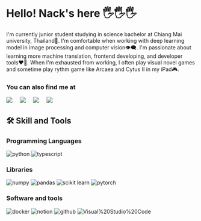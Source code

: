 # Hello! Nack's here 🖐🖐🖐
I'm currently junior student studying in science bachelor at Chiang Mai university, Thailand📖. I'm comfortable when working with deep learning model in image processing and computer vision👁‍🗨. I'm passionate about learning more machine translation, frontend developing, and developer tools❤️‍🔥. When I'm exhausted from working, I often play visual novel games and sometime play rythm game like Arcaea and Cytus II in my iPad🎮.

### You can also find me at
 <a href="mailto:nakere4@gmail.com"><img src="https://img.shields.io/badge/gmail-%23D14836.svg?&style=for-the-badge&logo=gmail&logoColor=white" /></a>&nbsp;&nbsp;&nbsp;&nbsp;
 <a href="https://www.linkedin.com/in/phutcharaphon-leesuksam/"><img src="https://img.shields.io/badge/linkedin-%230077B5.svg?&style=for-the-badge&logo=linkedin&logoColor=white" /></a>&nbsp;&nbsp;&nbsp;&nbsp;
 <a href="https://www.kaggle.com/ccaitlum/"><img src="https://img.shields.io/badge/kaggle-21A1E1?&style=for-the-badge&logo=kaggle&logoColor=white" /></a>&nbsp;&nbsp;&nbsp;&nbsp;
 </a>
 <a href="https://www.facebook.com/phutcharaphon.leesuksam/"><img src="https://img.shields.io/badge/facebook-%233B5998.svg?&style=for-the-badge&logo=facebook&logoColor=white" /></a>&nbsp;&nbsp;&nbsp;&nbsp;
 </a>
 
## 🛠 Skill and Tools
### Programming Languages
![python](https://img.shields.io/badge/-python-blue?style=for-the-badge&logo=python&logoColor=white)
![typescript](https://img.shields.io/badge/-typescript-207BFF?style=for-the-badge&logo=typescript&logoColor=white)

### Libraries
![numpy](https://img.shields.io/badge/-numpy-11A0CA?style=for-the-badge&logo=numpy&logoColor=white)
![pandas](https://img.shields.io/badge/-pandas-black?style=for-the-badge&logo=pandas&logoColor=white)
![scikit learn](https://img.shields.io/badge/-scikit%20learn-orange?style=for-the-badge&logo=scikit-learn&logoColor=white)
![pytorch](https://img.shields.io/badge/-pytorch-black?style=for-the-badge&logo=pytorch&logoColor=FF4817)

### Software and tools
![docker](https://img.shields.io/badge/-docker-1788FF?style=for-the-badge&logo=docker&logoColor=white)
![notion](https://img.shields.io/badge/-notion-black?style=for-the-badge&logo=notion&logoColor=white)
![github](https://img.shields.io/badge/-github-black?style=for-the-badge&logo=github&logoColor=white)
![Visual%20Studio%20Code](https://img.shields.io/badge/-Visual%20Studio%20Code-23ACFF?style=for-the-badge&logo=Visual%20Studio%20Code&logoColor=white)

